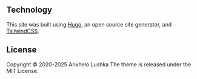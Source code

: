 ## Technology

This site was built using [Hugo](https://gohugo.io), an open source site generator, and [TailwindCSS](https://tailwindcss.com/).

## License

Copyright © 2020-2025 Anxhelo Lushka
The theme is released under the MIT License.
